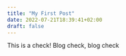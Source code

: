 ```yaml
---
title: "My First Post"
date: 2022-07-21T18:39:41+02:00
draft: false
---
```


This is a check! Blog check, blog check